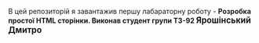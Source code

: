 В цей репозиторій я завантажив першу лабараторну роботу - <b>Розробка простої HTML сторінки.<b>
Виконав студент групи ТЗ-92 <big>Ярошінський Дмитро<big>
